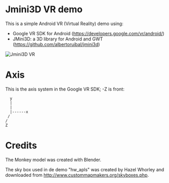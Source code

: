 Jmini3D VR demo
===============

This is a simple Android VR (Virtual Reality) demo using:

* Google VR SDK for Android (https://developers.google.com/vr/android/)
* JMini3D: a 3D library for Android and GWT (https://github.com/albertoruibal/jmini3d)

![Jmini3D VR](https://raw.githubusercontent.com/albertoruibal/jmini3d-vr-demo/master/img/demo.jpeg)

Axis
====
This is the axis system in the Google VR SDK; -Z is front:

```
  y
  |  
  |
  |------x
 /
/
Z
```

Credits
=======
The Monkey model was created with Blender.

The sky box used in de demo "hw_apls" was created by Hazel Whorley and downloaded from http://www.custommapmakers.org/skyboxes.php.